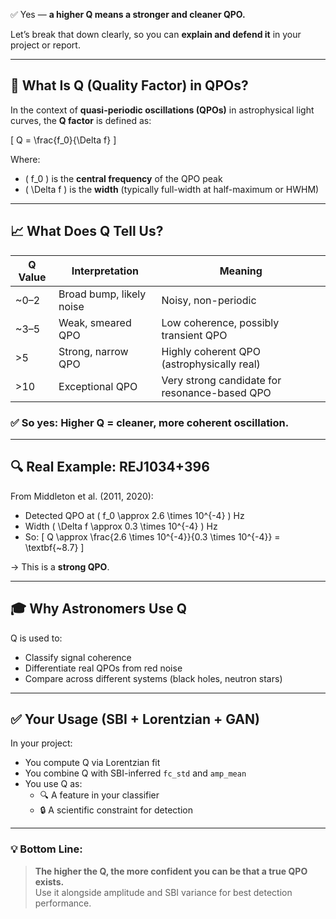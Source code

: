 ✅ Yes — **a higher Q means a stronger and cleaner QPO.**

Let’s break that down clearly, so you can **explain and defend it** in your project or report.

---

## 🧠 What Is Q (Quality Factor) in QPOs?

In the context of **quasi-periodic oscillations (QPOs)** in astrophysical light curves, the **Q factor** is defined as:

\[
Q = \frac{f_0}{\Delta f}
\]

Where:
- \( f_0 \) is the **central frequency** of the QPO peak
- \( \Delta f \) is the **width** (typically full-width at half-maximum or HWHM)

---

## 📈 What Does Q Tell Us?

| Q Value | Interpretation                     | Meaning                                     |
|---------|-------------------------------------|---------------------------------------------|
| ~0–2    | Broad bump, likely noise            | Noisy, non-periodic                         |
| ~3–5    | Weak, smeared QPO                  | Low coherence, possibly transient QPO       |
| >5      | Strong, narrow QPO                  | Highly coherent QPO (astrophysically real)  |
| >10     | Exceptional QPO                     | Very strong candidate for resonance-based QPO |

### ✅ So yes: **Higher Q = cleaner, more coherent oscillation.**

---

## 🔍 Real Example: REJ1034+396

From Middleton et al. (2011, 2020):

- Detected QPO at \( f_0 \approx 2.6 \times 10^{-4} \) Hz
- Width \( \Delta f \approx 0.3 \times 10^{-4} \) Hz
- So:
\[
Q \approx \frac{2.6 \times 10^{-4}}{0.3 \times 10^{-4}} = \textbf{~8.7}
\]

→ This is a **strong QPO**.

---

## 🎓 Why Astronomers Use Q

Q is used to:
- Classify signal coherence
- Differentiate real QPOs from red noise
- Compare across different systems (black holes, neutron stars)

---

## ✅ Your Usage (SBI + Lorentzian + GAN)

In your project:
- You compute Q via Lorentzian fit
- You combine Q with SBI-inferred `fc_std` and `amp_mean`
- You use Q as:
  - 🔍 A feature in your classifier
  - 🔒 A scientific constraint for detection

---

### 💡 Bottom Line:

> **The higher the Q, the more confident you can be that a true QPO exists.**  
> Use it alongside amplitude and SBI variance for best detection performance.